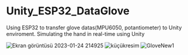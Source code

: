 # Unity_ESP32_DataGlove
Using ESP32 to transfer glove datas(MPU6050, potantiometer) to Unity enviroment. Simulating the hand in real-time using Unity

![Ekran görüntüsü 2023-01-24 214925](https://user-images.githubusercontent.com/101596046/214400674-132f117c-4c33-4160-ad11-ea04110e8e5b.png)
![küçükresim](https://user-images.githubusercontent.com/101596046/214400678-c17a7781-0401-4e7d-927c-a207d3c62905.png)
![GloveNew1](https://user-images.githubusercontent.com/101596046/214400805-f5dced52-0a6f-424e-b1bd-640c124002fe.png)

